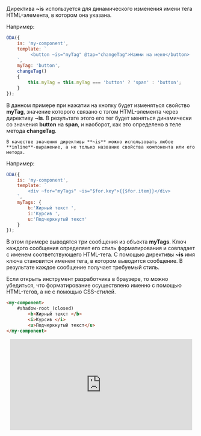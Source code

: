 ﻿Директива **~is** используется для динамического изменения имени тега HTML-элемента, в котором она указана.

Например:

```javascript _run_edit_[my-component.js]
ODA({
    is: 'my-component',
    template: `
         <button ~is="myTag" @tap="changeTag">Нажми на меня</button>
    `,
    myTag: 'button',
    changeTag()
    {
        this.myTag = this.myTag === 'button' ? 'span' : 'button';
    }
});
```

В данном примере при нажатии на кнопку будет изменяться свойство **myTag**, значение которого связано с тэгом HTML-элемента через директиву **~is**. В результате этого его тег будет меняться динамически со значения **button** на **span**, и наоборот, как это определено в теле метода **changeTag**.

``` info_md
В качестве значения директивы **~is** можно использовать любое **inline**-выражение, а не только название свойства компонента или его метода.
```

Например:

```javascript _run_edit_[my-component.js]
ODA({
    is: 'my-component',
    template: `
        <div ~for="myTags" ~is="$for.key">{{$for.item}}</div>
    `,
    myTags: {
        b:'Жирный текст ',
        i:'Курсив ',
        u:'Подчеркнутый текст'
    }
});
```

В этом примере выводятся три сообщения из объекта **myTags**. Ключ каждого сообщения определяет его стиль форматирования и совпадает с именем соответствующего HTML-тега. С помощью директивы **~is** имя ключа становится именем тега, в котором выводится сообщение. В результате каждое сообщение получает требуемый стиль.

Если открыть инструмент разработчика в браузере, то можно убедиться, что форматирование осуществлено именно с помощью HTML-тегов, а не с помощью CSS-стилей.

```html
<my-component>
    #shadow-root (closed)
        <b>Жирный текст </b>
        <i>Курсив </i>
        <u>Подчеркнутый текст</u>
</my-component>
```

<div style="position:relative;padding-bottom:48%; margin:10px">
    <iframe src="https://www.youtube.com/embed/JF3Ugvs_6I0?start=0" frameborder="0" allow="accelerometer; autoplay; encrypted-media; gyroscope; picture-in-picture" allowfullscreen
    	style="position:absolute;width:100%;height:100%;"></iframe>
</div>


